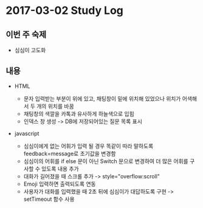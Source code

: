 # 2017-03-02 Study Log

## 이번 주 숙제
* 심심이 고도화

## 내용
* HTML
  * 문자 입력받는 부분이 위에 있고, 채팅창이 밑에 위치해 있었으나 위치가 어색해서 두 개의 위치를 바꿈
  * 채팅창의 색깔을 카톡과 유사하게 하늘색으로 입힘
  * 인덱스 창 생성 -> DB에 저장되어있는 질문 목록 표시

* javascript
  * 심심이에게 없는 어휘가 입력 될 경우 똑같이 따라 말하도록 feedback=message로 초기값을 변경함
  * 심심이의 어휘를 if else 문이 아닌 Switch 문으로 변경하여 더 많은 어휘를 구사할 수 있도록 내용 추가
  * 대화가 길어졌을 때 스크롤 추가 -> style="overflow:scroll"
  * Emoji 입력하면 출력되도록 연동
  * 사용자가 대화를 입력했을 때 2초 뒤에 심심이가 대답하도록 구현 -> setTimeout 함수 사용
